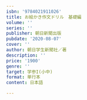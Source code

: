 ```yaml
---
isbn: '9784021911026'
title: お絵かき作文ドリル　基礎編
volume: ''
series: ''
publisher: 朝日新聞出版
pubdate: '2020-08-07'
cover: ''
author: 朝日学生新聞社／著
description: ''
price: '1900'
genre: ''
target: 学参I(小中)
format: 単行本
content: 日本語

---
```

